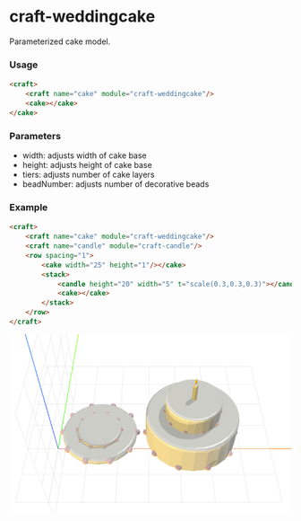 # craft-weddingcake

Parameterized cake model.

### Usage
```html
<craft>
    <craft name="cake" module="craft-weddingcake"/>
    <cake></cake>
</cake>
```
 
### Parameters
- width: adjusts width of cake base
- height: adjusts height of cake base
- tiers: adjusts number of cake layers
- beadNumber: adjusts number of decorative beads

### Example
```html
<craft>
    <craft name="cake" module="craft-weddingcake"/>
    <craft name="candle" module="craft-candle"/>
    <row spacing="1">
        <cake width="25" height="1"/></cake>
        <stack>
            <candle height="20" width="5" t="scale(0.3,0.3,0.3)"></candle>
            <cake></cake>
        </stack>
    </row>
</craft>
```

![example](example.png)
